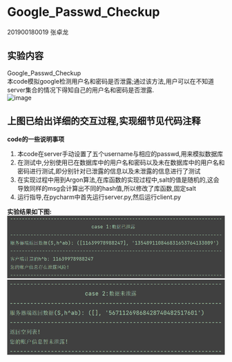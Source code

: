 # Google_Passwd_Checkup

201900180019 张卓龙

## 实验内容
Google_Passwd_Checkup          
本code模拟google检测用户名和密码是否泄露;通过该方法,用户可以在不知道server集合的情况下得知自己的用户名和密码是否泄露.                
![image](https://user-images.githubusercontent.com/77322617/181481867-8ebeea58-099e-4a60-b329-4702a71a1c60.png)           
                          
           
## 上图已给出详细的交互过程,实现细节见代码注释

**code的一些说明事项**    
1. 本code在server手动设置了五个username与相应的passwd,用来模拟数据库       
2. 在测试中,分别使用已在数据库中的用户名和密码以及未在数据库中的用户名和密码进行测试,即分别针对已泄露的信息以及未泄露的信息进行了测试             
3. 在实现过程中用到Argon算法,在库函数的实现过程中,salt的值是随机的,这会导致同样的msg会计算出不同的hash值,所以修改了库函数,固定salt          
4. 运行指导,在pycharm中首先运行server.py,然后运行client.py         


**实验结果如下图:**
![result1](https://github.com/Zhang-SDU/cst-project/blob/main/SM2/Google_Passwd_Checkup/result1.png)
![result2](https://github.com/Zhang-SDU/cst-project/blob/main/SM2/Google_Passwd_Checkup/result2.png)
